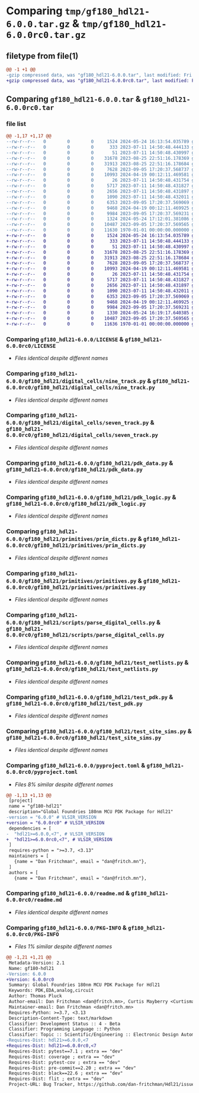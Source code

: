 # Comparing `tmp/gf180_hdl21-6.0.0.tar.gz` & `tmp/gf180_hdl21-6.0.0rc0.tar.gz`

## filetype from file(1)

```diff
@@ -1 +1 @@
-gzip compressed data, was "gf180_hdl21-6.0.0.tar", last modified: Fri Jan  1 00:00:00 2016, max compression
+gzip compressed data, was "gf180_hdl21-6.0.0rc0.tar", last modified: Fri Jan  1 00:00:00 2016, max compression
```

## Comparing `gf180_hdl21-6.0.0.tar` & `gf180_hdl21-6.0.0rc0.tar`

### file list

```diff
@@ -1,17 +1,17 @@
--rw-r--r--   0        0        0     1524 2024-05-24 16:13:54.035789 gf180_hdl21-6.0.0/LICENSE
--rw-r--r--   0        0        0      333 2023-07-11 14:50:48.444133 gf180_hdl21-6.0.0/gf180_hdl21/__init__.py
--rw-r--r--   0        0        0       51 2023-07-11 14:50:48.430997 gf180_hdl21-6.0.0/gf180_hdl21/digital_cells/__init__.py
--rw-r--r--   0        0        0    31678 2023-08-25 22:51:16.178369 gf180_hdl21-6.0.0/gf180_hdl21/digital_cells/nine_track.py
--rw-r--r--   0        0        0    31913 2023-08-25 22:51:16.178684 gf180_hdl21-6.0.0/gf180_hdl21/digital_cells/seven_track.py
--rw-r--r--   0        0        0     7628 2023-09-05 17:20:37.568737 gf180_hdl21-6.0.0/gf180_hdl21/pdk_data.py
--rw-r--r--   0        0        0    10993 2024-04-19 00:12:11.469581 gf180_hdl21-6.0.0/gf180_hdl21/pdk_logic.py
--rw-r--r--   0        0        0       26 2023-07-11 14:50:48.431754 gf180_hdl21-6.0.0/gf180_hdl21/primitives/__init__.py
--rw-r--r--   0        0        0     5717 2023-07-11 14:50:48.431827 gf180_hdl21-6.0.0/gf180_hdl21/primitives/prim_dicts.py
--rw-r--r--   0        0        0     2656 2023-07-11 14:50:48.431897 gf180_hdl21-6.0.0/gf180_hdl21/primitives/primitives.py
--rw-r--r--   0        0        0     1090 2023-07-11 14:50:48.432011 gf180_hdl21-6.0.0/gf180_hdl21/scripts/parse_digital_cells.py
--rw-r--r--   0        0        0     6353 2023-09-05 17:20:37.569069 gf180_hdl21-6.0.0/gf180_hdl21/test_netlists.py
--rw-r--r--   0        0        0     9468 2024-04-19 00:12:11.469925 gf180_hdl21-6.0.0/gf180_hdl21/test_pdk.py
--rw-r--r--   0        0        0     9984 2023-09-05 17:20:37.569231 gf180_hdl21-6.0.0/gf180_hdl21/test_site_sims.py
--rw-r--r--   0        0        0     1324 2024-05-24 17:12:01.381086 gf180_hdl21-6.0.0/pyproject.toml
--rw-r--r--   0        0        0    10487 2023-09-05 17:20:37.569565 gf180_hdl21-6.0.0/readme.md
--rw-r--r--   0        0        0    11630 1970-01-01 00:00:00.000000 gf180_hdl21-6.0.0/PKG-INFO
+-rw-r--r--   0        0        0     1524 2024-05-24 16:13:54.035789 gf180_hdl21-6.0.0rc0/LICENSE
+-rw-r--r--   0        0        0      333 2023-07-11 14:50:48.444133 gf180_hdl21-6.0.0rc0/gf180_hdl21/__init__.py
+-rw-r--r--   0        0        0       51 2023-07-11 14:50:48.430997 gf180_hdl21-6.0.0rc0/gf180_hdl21/digital_cells/__init__.py
+-rw-r--r--   0        0        0    31678 2023-08-25 22:51:16.178369 gf180_hdl21-6.0.0rc0/gf180_hdl21/digital_cells/nine_track.py
+-rw-r--r--   0        0        0    31913 2023-08-25 22:51:16.178684 gf180_hdl21-6.0.0rc0/gf180_hdl21/digital_cells/seven_track.py
+-rw-r--r--   0        0        0     7628 2023-09-05 17:20:37.568737 gf180_hdl21-6.0.0rc0/gf180_hdl21/pdk_data.py
+-rw-r--r--   0        0        0    10993 2024-04-19 00:12:11.469581 gf180_hdl21-6.0.0rc0/gf180_hdl21/pdk_logic.py
+-rw-r--r--   0        0        0       26 2023-07-11 14:50:48.431754 gf180_hdl21-6.0.0rc0/gf180_hdl21/primitives/__init__.py
+-rw-r--r--   0        0        0     5717 2023-07-11 14:50:48.431827 gf180_hdl21-6.0.0rc0/gf180_hdl21/primitives/prim_dicts.py
+-rw-r--r--   0        0        0     2656 2023-07-11 14:50:48.431897 gf180_hdl21-6.0.0rc0/gf180_hdl21/primitives/primitives.py
+-rw-r--r--   0        0        0     1090 2023-07-11 14:50:48.432011 gf180_hdl21-6.0.0rc0/gf180_hdl21/scripts/parse_digital_cells.py
+-rw-r--r--   0        0        0     6353 2023-09-05 17:20:37.569069 gf180_hdl21-6.0.0rc0/gf180_hdl21/test_netlists.py
+-rw-r--r--   0        0        0     9468 2024-04-19 00:12:11.469925 gf180_hdl21-6.0.0rc0/gf180_hdl21/test_pdk.py
+-rw-r--r--   0        0        0     9984 2023-09-05 17:20:37.569231 gf180_hdl21-6.0.0rc0/gf180_hdl21/test_site_sims.py
+-rw-r--r--   0        0        0     1330 2024-05-24 16:19:17.640385 gf180_hdl21-6.0.0rc0/pyproject.toml
+-rw-r--r--   0        0        0    10487 2023-09-05 17:20:37.569565 gf180_hdl21-6.0.0rc0/readme.md
+-rw-r--r--   0        0        0    11636 1970-01-01 00:00:00.000000 gf180_hdl21-6.0.0rc0/PKG-INFO
```

### Comparing `gf180_hdl21-6.0.0/LICENSE` & `gf180_hdl21-6.0.0rc0/LICENSE`

 * *Files identical despite different names*

### Comparing `gf180_hdl21-6.0.0/gf180_hdl21/digital_cells/nine_track.py` & `gf180_hdl21-6.0.0rc0/gf180_hdl21/digital_cells/nine_track.py`

 * *Files identical despite different names*

### Comparing `gf180_hdl21-6.0.0/gf180_hdl21/digital_cells/seven_track.py` & `gf180_hdl21-6.0.0rc0/gf180_hdl21/digital_cells/seven_track.py`

 * *Files identical despite different names*

### Comparing `gf180_hdl21-6.0.0/gf180_hdl21/pdk_data.py` & `gf180_hdl21-6.0.0rc0/gf180_hdl21/pdk_data.py`

 * *Files identical despite different names*

### Comparing `gf180_hdl21-6.0.0/gf180_hdl21/pdk_logic.py` & `gf180_hdl21-6.0.0rc0/gf180_hdl21/pdk_logic.py`

 * *Files identical despite different names*

### Comparing `gf180_hdl21-6.0.0/gf180_hdl21/primitives/prim_dicts.py` & `gf180_hdl21-6.0.0rc0/gf180_hdl21/primitives/prim_dicts.py`

 * *Files identical despite different names*

### Comparing `gf180_hdl21-6.0.0/gf180_hdl21/primitives/primitives.py` & `gf180_hdl21-6.0.0rc0/gf180_hdl21/primitives/primitives.py`

 * *Files identical despite different names*

### Comparing `gf180_hdl21-6.0.0/gf180_hdl21/scripts/parse_digital_cells.py` & `gf180_hdl21-6.0.0rc0/gf180_hdl21/scripts/parse_digital_cells.py`

 * *Files identical despite different names*

### Comparing `gf180_hdl21-6.0.0/gf180_hdl21/test_netlists.py` & `gf180_hdl21-6.0.0rc0/gf180_hdl21/test_netlists.py`

 * *Files identical despite different names*

### Comparing `gf180_hdl21-6.0.0/gf180_hdl21/test_pdk.py` & `gf180_hdl21-6.0.0rc0/gf180_hdl21/test_pdk.py`

 * *Files identical despite different names*

### Comparing `gf180_hdl21-6.0.0/gf180_hdl21/test_site_sims.py` & `gf180_hdl21-6.0.0rc0/gf180_hdl21/test_site_sims.py`

 * *Files identical despite different names*

### Comparing `gf180_hdl21-6.0.0/pyproject.toml` & `gf180_hdl21-6.0.0rc0/pyproject.toml`

 * *Files 8% similar despite different names*

```diff
@@ -1,13 +1,13 @@
 [project]
 name = "gf180-hdl21"
 description="Global Foundries 180nm MCU PDK Package for Hdl21"
-version = "6.0.0" # VLSIR_VERSION
+version = "6.0.0rc0" # VLSIR_VERSION
 dependencies = [
-  "hdl21>=6.0.0,<7", # VLSIR_VERSION
+  "hdl21>=6.0.0rc0,<7", # VLSIR_VERSION
 ]
 requires-python = ">=3.7, <3.13"
 maintainers = [
   {name = "Dan Fritchman", email = "dan@fritch.mn"},
 ]
 authors = [
   {name = "Dan Fritchman", email = "dan@fritch.mn"},
```

### Comparing `gf180_hdl21-6.0.0/readme.md` & `gf180_hdl21-6.0.0rc0/readme.md`

 * *Files identical despite different names*

### Comparing `gf180_hdl21-6.0.0/PKG-INFO` & `gf180_hdl21-6.0.0rc0/PKG-INFO`

 * *Files 1% similar despite different names*

```diff
@@ -1,21 +1,21 @@
 Metadata-Version: 2.1
 Name: gf180-hdl21
-Version: 6.0.0
+Version: 6.0.0rc0
 Summary: Global Foundries 180nm MCU PDK Package for Hdl21
 Keywords: PDK,EDA,analog,circuit
 Author: Thomas Pluck
 Author-email: Dan Fritchman <dan@fritch.mn>, Curtis Mayberry <Curtisma3@gmail.com>
 Maintainer-email: Dan Fritchman <dan@fritch.mn>
 Requires-Python: >=3.7, <3.13
 Description-Content-Type: text/markdown
 Classifier: Development Status :: 4 - Beta
 Classifier: Programming Language :: Python
 Classifier: Topic :: Scientific/Engineering :: Electronic Design Automation (EDA)
-Requires-Dist: hdl21>=6.0.0,<7
+Requires-Dist: hdl21>=6.0.0rc0,<7
 Requires-Dist: pytest==7.1 ; extra == "dev"
 Requires-Dist: coverage ; extra == "dev"
 Requires-Dist: pytest-cov ; extra == "dev"
 Requires-Dist: pre-commit==2.20 ; extra == "dev"
 Requires-Dist: black==22.6 ; extra == "dev"
 Requires-Dist: flit ; extra == "dev"
 Project-URL: Bug Tracker, https://github.com/dan-fritchman/Hdl21/issues
```

